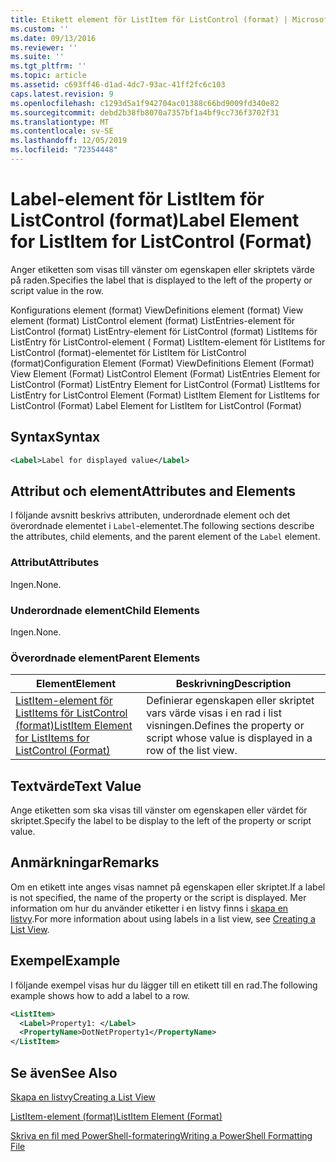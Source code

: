 ```yaml
---
title: Etikett element för ListItem för ListControl (format) | Microsoft Docs
ms.custom: ''
ms.date: 09/13/2016
ms.reviewer: ''
ms.suite: ''
ms.tgt_pltfrm: ''
ms.topic: article
ms.assetid: c693ff46-d1ad-4dc7-93ac-41ff2fc6c103
caps.latest.revision: 9
ms.openlocfilehash: c1293d5a1f942704ac01388c66bd9009fd340e82
ms.sourcegitcommit: debd2b38fb8070a7357bf1a4bf9cc736f3702f31
ms.translationtype: MT
ms.contentlocale: sv-SE
ms.lasthandoff: 12/05/2019
ms.locfileid: "72354448"
---
```

# <a name="label-element-for-listitem-for-listcontrol-format"></a><span data-ttu-id="84e76-102">Label-element för ListItem för ListControl (format)</span><span class="sxs-lookup"><span data-stu-id="84e76-102">Label Element for ListItem for ListControl (Format)</span></span>

<span data-ttu-id="84e76-103">Anger etiketten som visas till vänster om egenskapen eller skriptets värde på raden.</span><span class="sxs-lookup"><span data-stu-id="84e76-103">Specifies the label that is displayed to the left of the property or script value in the row.</span></span>

<span data-ttu-id="84e76-104">Konfigurations element (format) ViewDefinitions element (format) View element (format) ListControl element (format) ListEntries-element för ListControl (format) ListEntry-element för ListControl (format) ListItems för ListEntry för ListControl-element ( Format) ListItem-element för ListItems for ListControl (format)-elementet för ListItem för ListControl (format)</span><span class="sxs-lookup"><span data-stu-id="84e76-104">Configuration Element (Format) ViewDefinitions Element (Format) View Element (Format) ListControl Element (Format) ListEntries Element for ListControl (Format) ListEntry Element for ListControl (Format) ListItems for ListEntry for ListControl Element (Format) ListItem Element for ListItems for ListControl (Format) Label Element for ListItem for ListControl (Format)</span></span>

## <a name="syntax"></a><span data-ttu-id="84e76-105">Syntax</span><span class="sxs-lookup"><span data-stu-id="84e76-105">Syntax</span></span>

```xml
<Label>Label for displayed value</Label>
```

## <a name="attributes-and-elements"></a><span data-ttu-id="84e76-106">Attribut och element</span><span class="sxs-lookup"><span data-stu-id="84e76-106">Attributes and Elements</span></span>

<span data-ttu-id="84e76-107">I följande avsnitt beskrivs attributen, underordnade element och det överordnade elementet i `Label`-elementet.</span><span class="sxs-lookup"><span data-stu-id="84e76-107">The following sections describe the attributes, child elements, and the parent element of the `Label` element.</span></span>

### <a name="attributes"></a><span data-ttu-id="84e76-108">Attribut</span><span class="sxs-lookup"><span data-stu-id="84e76-108">Attributes</span></span>

<span data-ttu-id="84e76-109">Ingen.</span><span class="sxs-lookup"><span data-stu-id="84e76-109">None.</span></span>

### <a name="child-elements"></a><span data-ttu-id="84e76-110">Underordnade element</span><span class="sxs-lookup"><span data-stu-id="84e76-110">Child Elements</span></span>

<span data-ttu-id="84e76-111">Ingen.</span><span class="sxs-lookup"><span data-stu-id="84e76-111">None.</span></span>

### <a name="parent-elements"></a><span data-ttu-id="84e76-112">Överordnade element</span><span class="sxs-lookup"><span data-stu-id="84e76-112">Parent Elements</span></span>

|<span data-ttu-id="84e76-113">Element</span><span class="sxs-lookup"><span data-stu-id="84e76-113">Element</span></span>|<span data-ttu-id="84e76-114">Beskrivning</span><span class="sxs-lookup"><span data-stu-id="84e76-114">Description</span></span>|
|-------------|-----------------|
|[<span data-ttu-id="84e76-115">ListItem-element för ListItems för ListControl (format)</span><span class="sxs-lookup"><span data-stu-id="84e76-115">ListItem Element for ListItems for ListControl (Format)</span></span>](./listitem-element-for-listitems-for-listcontrol-format.md)|<span data-ttu-id="84e76-116">Definierar egenskapen eller skriptet vars värde visas i en rad i list visningen.</span><span class="sxs-lookup"><span data-stu-id="84e76-116">Defines the property or script whose value is displayed in a row of the list view.</span></span>|

## <a name="text-value"></a><span data-ttu-id="84e76-117">Textvärde</span><span class="sxs-lookup"><span data-stu-id="84e76-117">Text Value</span></span>

<span data-ttu-id="84e76-118">Ange etiketten som ska visas till vänster om egenskapen eller värdet för skriptet.</span><span class="sxs-lookup"><span data-stu-id="84e76-118">Specify the label to be display to the left of the property or script value.</span></span>

## <a name="remarks"></a><span data-ttu-id="84e76-119">Anmärkningar</span><span class="sxs-lookup"><span data-stu-id="84e76-119">Remarks</span></span>

<span data-ttu-id="84e76-120">Om en etikett inte anges visas namnet på egenskapen eller skriptet.</span><span class="sxs-lookup"><span data-stu-id="84e76-120">If a label is not specified, the name of the property or the script is displayed.</span></span> <span data-ttu-id="84e76-121">Mer information om hur du använder etiketter i en listvy finns i [skapa en listvy](./creating-a-list-view.md).</span><span class="sxs-lookup"><span data-stu-id="84e76-121">For more information about using labels in a list view, see [Creating a List View](./creating-a-list-view.md).</span></span>

## <a name="example"></a><span data-ttu-id="84e76-122">Exempel</span><span class="sxs-lookup"><span data-stu-id="84e76-122">Example</span></span>

<span data-ttu-id="84e76-123">I följande exempel visas hur du lägger till en etikett till en rad.</span><span class="sxs-lookup"><span data-stu-id="84e76-123">The following example shows how to add a label to a row.</span></span>

```xml
<ListItem>
  <Label>Property1: </Label>
  <PropertyName>DotNetProperty1</PropertyName>
</ListItem>

```

## <a name="see-also"></a><span data-ttu-id="84e76-124">Se även</span><span class="sxs-lookup"><span data-stu-id="84e76-124">See Also</span></span>

[<span data-ttu-id="84e76-125">Skapa en listvy</span><span class="sxs-lookup"><span data-stu-id="84e76-125">Creating a List View</span></span>](./creating-a-list-view.md)

[<span data-ttu-id="84e76-126">ListItem-element (format)</span><span class="sxs-lookup"><span data-stu-id="84e76-126">ListItem Element (Format)</span></span>](./listitem-element-for-listitems-for-listcontrol-format.md)

[<span data-ttu-id="84e76-127">Skriva en fil med PowerShell-formatering</span><span class="sxs-lookup"><span data-stu-id="84e76-127">Writing a PowerShell Formatting File</span></span>](./writing-a-powershell-formatting-file.md)
